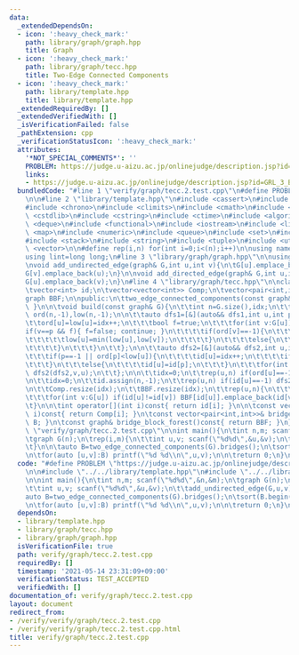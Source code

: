 ```yaml
---
data:
  _extendedDependsOn:
  - icon: ':heavy_check_mark:'
    path: library/graph/graph.hpp
    title: Graph
  - icon: ':heavy_check_mark:'
    path: library/graph/tecc.hpp
    title: Two-Edge Connected Components
  - icon: ':heavy_check_mark:'
    path: library/template.hpp
    title: library/template.hpp
  _extendedRequiredBy: []
  _extendedVerifiedWith: []
  _isVerificationFailed: false
  _pathExtension: cpp
  _verificationStatusIcon: ':heavy_check_mark:'
  attributes:
    '*NOT_SPECIAL_COMMENTS*': ''
    PROBLEM: https://judge.u-aizu.ac.jp/onlinejudge/description.jsp?id=GRL_3_B
    links:
    - https://judge.u-aizu.ac.jp/onlinejudge/description.jsp?id=GRL_3_B
  bundledCode: "#line 1 \"verify/graph/tecc.2.test.cpp\"\n#define PROBLEM \"https://judge.u-aizu.ac.jp/onlinejudge/description.jsp?id=GRL_3_B\"\
    \n\n#line 2 \"library/template.hpp\"\n#include <cassert>\n#include <cctype>\n\
    #include <chrono>\n#include <climits>\n#include <cmath>\n#include <cstdio>\n#include\
    \ <cstdlib>\n#include <cstring>\n#include <ctime>\n#include <algorithm>\n#include\
    \ <deque>\n#include <functional>\n#include <iostream>\n#include <limits>\n#include\
    \ <map>\n#include <numeric>\n#include <queue>\n#include <set>\n#include <sstream>\n\
    #include <stack>\n#include <string>\n#include <tuple>\n#include <utility>\n#include\
    \ <vector>\n\n#define rep(i,n) for(int i=0;i<(n);i++)\n\nusing namespace std;\n\
    using lint=long long;\n#line 3 \"library/graph/graph.hpp\"\n\nusing graph=vector<vector<int>>;\n\
    \nvoid add_undirected_edge(graph& G,int u,int v){\n\tG[u].emplace_back(v);\n\t\
    G[v].emplace_back(u);\n}\n\nvoid add_directed_edge(graph& G,int u,int v){\n\t\
    G[u].emplace_back(v);\n}\n#line 4 \"library/graph/tecc.hpp\"\n\nclass two_edge_connected_components{\n\
    \tvector<int> id;\n\tvector<vector<int>> Comp;\n\tvector<pair<int,int>> B;\n\t\
    graph BBF;\n\npublic:\n\ttwo_edge_connected_components(const graph& G={}){ build(G);\
    \ }\n\n\tvoid build(const graph& G){\n\t\tint n=G.size(),idx;\n\t\tvector<int>\
    \ ord(n,-1),low(n,-1);\n\n\t\tauto dfs1=[&](auto&& dfs1,int u,int p)->void{\n\t\
    \t\tord[u]=low[u]=idx++;\n\t\t\tbool f=true;\n\t\t\tfor(int v:G[u]){\n\t\t\t\t\
    if(v==p && f){ f=false; continue; }\n\t\t\t\tif(ord[v]==-1){\n\t\t\t\t\tdfs1(dfs1,v,u);\n\
    \t\t\t\t\tlow[u]=min(low[u],low[v]);\n\t\t\t\t}\n\t\t\t\telse{\n\t\t\t\t\tlow[u]=min(low[u],ord[v]);\n\
    \t\t\t\t}\n\t\t\t}\n\t\t};\n\n\t\tauto dfs2=[&](auto&& dfs2,int u,int p)->void{\n\
    \t\t\tif(p==-1 || ord[p]<low[u]){\n\t\t\t\tid[u]=idx++;\n\t\t\t\tif(p!=-1) B.emplace_back(minmax(p,u));\n\
    \t\t\t}\n\t\t\telse{\n\t\t\t\tid[u]=id[p];\n\t\t\t}\n\t\t\tfor(int v:G[u]) if(id[v]==-1)\
    \ dfs2(dfs2,v,u);\n\t\t};\n\n\t\tidx=0;\n\t\trep(u,n) if(ord[u]==-1) dfs1(dfs1,u,-1);\n\
    \n\t\tidx=0;\n\t\tid.assign(n,-1);\n\t\trep(u,n) if(id[u]==-1) dfs2(dfs2,u,-1);\n\
    \n\t\tComp.resize(idx);\n\t\tBBF.resize(idx);\n\t\trep(u,n){\n\t\t\tComp[id[u]].emplace_back(u);\n\
    \t\t\tfor(int v:G[u]) if(id[u]!=id[v]) BBF[id[u]].emplace_back(id[v]);\n\t\t}\n\
    \t}\n\n\tint operator[](int i)const{ return id[i]; }\n\n\tconst vector<int>& component(int\
    \ i)const{ return Comp[i]; }\n\tconst vector<pair<int,int>>& bridges()const{ return\
    \ B; }\n\tconst graph& bridge_block_forest()const{ return BBF; }\n};\n#line 5\
    \ \"verify/graph/tecc.2.test.cpp\"\n\nint main(){\n\tint n,m; scanf(\"%d%d\",&n,&m);\n\
    \tgraph G(n);\n\trep(i,m){\n\t\tint u,v; scanf(\"%d%d\",&u,&v);\n\t\tadd_undirected_edge(G,u,v);\n\
    \t}\n\n\tauto B=two_edge_connected_components(G).bridges();\n\tsort(B.begin(),B.end());\n\
    \n\tfor(auto [u,v]:B) printf(\"%d %d\\n\",u,v);\n\n\treturn 0;\n}\n"
  code: "#define PROBLEM \"https://judge.u-aizu.ac.jp/onlinejudge/description.jsp?id=GRL_3_B\"\
    \n\n#include \"../../library/template.hpp\"\n#include \"../../library/graph/tecc.hpp\"\
    \n\nint main(){\n\tint n,m; scanf(\"%d%d\",&n,&m);\n\tgraph G(n);\n\trep(i,m){\n\
    \t\tint u,v; scanf(\"%d%d\",&u,&v);\n\t\tadd_undirected_edge(G,u,v);\n\t}\n\n\t\
    auto B=two_edge_connected_components(G).bridges();\n\tsort(B.begin(),B.end());\n\
    \n\tfor(auto [u,v]:B) printf(\"%d %d\\n\",u,v);\n\n\treturn 0;\n}\n"
  dependsOn:
  - library/template.hpp
  - library/graph/tecc.hpp
  - library/graph/graph.hpp
  isVerificationFile: true
  path: verify/graph/tecc.2.test.cpp
  requiredBy: []
  timestamp: '2021-05-14 23:31:09+09:00'
  verificationStatus: TEST_ACCEPTED
  verifiedWith: []
documentation_of: verify/graph/tecc.2.test.cpp
layout: document
redirect_from:
- /verify/verify/graph/tecc.2.test.cpp
- /verify/verify/graph/tecc.2.test.cpp.html
title: verify/graph/tecc.2.test.cpp
---
```

